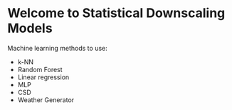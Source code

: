 # Welcome to Statistical Downscaling Models 
Machine learning methods to use:
- k-NN
- Random Forest
- Linear regression
- MLP
- CSD
- Weather Generator
